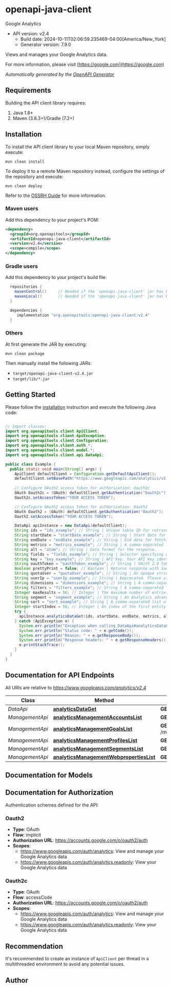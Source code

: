 # openapi-java-client

Google Analytics
- API version: v2.4
  - Build date: 2024-10-11T02:06:59.235469-04:00[America/New_York]
  - Generator version: 7.9.0

Views and manages your Google Analytics data.

  For more information, please visit [https://google.com](https://google.com)

*Automatically generated by the [OpenAPI Generator](https://openapi-generator.tech)*


## Requirements

Building the API client library requires:
1. Java 1.8+
2. Maven (3.8.3+)/Gradle (7.2+)

## Installation

To install the API client library to your local Maven repository, simply execute:

```shell
mvn clean install
```

To deploy it to a remote Maven repository instead, configure the settings of the repository and execute:

```shell
mvn clean deploy
```

Refer to the [OSSRH Guide](http://central.sonatype.org/pages/ossrh-guide.html) for more information.

### Maven users

Add this dependency to your project's POM:

```xml
<dependency>
  <groupId>org.openapitools</groupId>
  <artifactId>openapi-java-client</artifactId>
  <version>v2.4</version>
  <scope>compile</scope>
</dependency>
```

### Gradle users

Add this dependency to your project's build file:

```groovy
  repositories {
    mavenCentral()     // Needed if the 'openapi-java-client' jar has been published to maven central.
    mavenLocal()       // Needed if the 'openapi-java-client' jar has been published to the local maven repo.
  }

  dependencies {
     implementation "org.openapitools:openapi-java-client:v2.4"
  }
```

### Others

At first generate the JAR by executing:

```shell
mvn clean package
```

Then manually install the following JARs:

* `target/openapi-java-client-v2.4.jar`
* `target/lib/*.jar`

## Getting Started

Please follow the [installation](#installation) instruction and execute the following Java code:

```java

// Import classes:
import org.openapitools.client.ApiClient;
import org.openapitools.client.ApiException;
import org.openapitools.client.Configuration;
import org.openapitools.client.auth.*;
import org.openapitools.client.model.*;
import org.openapitools.client.api.DataApi;

public class Example {
  public static void main(String[] args) {
    ApiClient defaultClient = Configuration.getDefaultApiClient();
    defaultClient.setBasePath("https://www.googleapis.com/analytics/v2.4");
    
    // Configure OAuth2 access token for authorization: Oauth2c
    OAuth Oauth2c = (OAuth) defaultClient.getAuthentication("Oauth2c");
    Oauth2c.setAccessToken("YOUR ACCESS TOKEN");

    // Configure OAuth2 access token for authorization: Oauth2
    OAuth Oauth2 = (OAuth) defaultClient.getAuthentication("Oauth2");
    Oauth2.setAccessToken("YOUR ACCESS TOKEN");

    DataApi apiInstance = new DataApi(defaultClient);
    String ids = "ids_example"; // String | Unique table ID for retrieving report data. Table ID is of the form ga:XXXX, where XXXX is the Analytics view (profile) ID.
    String startDate = "startDate_example"; // String | Start date for fetching report data. All requests should specify a start date formatted as YYYY-MM-DD.
    String endDate = "endDate_example"; // String | End date for fetching report data. All requests should specify an end date formatted as YYYY-MM-DD.
    String metrics = "metrics_example"; // String | A comma-separated list of Analytics metrics. E.g., 'ga:sessions,ga:pageviews'. At least one metric must be specified to retrieve a valid Analytics report.
    String alt = "atom"; // String | Data format for the response.
    String fields = "fields_example"; // String | Selector specifying which fields to include in a partial response.
    String key = "key_example"; // String | API key. Your API key identifies your project and provides you with API access, quota, and reports. Required unless you provide an OAuth 2.0 token.
    String oauthToken = "oauthToken_example"; // String | OAuth 2.0 token for the current user.
    Boolean prettyPrint = false; // Boolean | Returns response with indentations and line breaks.
    String quotaUser = "quotaUser_example"; // String | An opaque string that represents a user for quota purposes. Must not exceed 40 characters.
    String userIp = "userIp_example"; // String | Deprecated. Please use quotaUser instead.
    String dimensions = "dimensions_example"; // String | A comma-separated list of Analytics dimensions. E.g., 'ga:browser,ga:city'.
    String filters = "filters_example"; // String | A comma-separated list of dimension or metric filters to be applied to the report data.
    Integer maxResults = 56; // Integer | The maximum number of entries to include in this feed.
    String segment = "segment_example"; // String | An Analytics advanced segment to be applied to the report data.
    String sort = "sort_example"; // String | A comma-separated list of dimensions or metrics that determine the sort order for the report data.
    Integer startIndex = 56; // Integer | An index of the first entity to retrieve. Use this parameter as a pagination mechanism along with the max-results parameter.
    try {
      apiInstance.analyticsDataGet(ids, startDate, endDate, metrics, alt, fields, key, oauthToken, prettyPrint, quotaUser, userIp, dimensions, filters, maxResults, segment, sort, startIndex);
    } catch (ApiException e) {
      System.err.println("Exception when calling DataApi#analyticsDataGet");
      System.err.println("Status code: " + e.getCode());
      System.err.println("Reason: " + e.getResponseBody());
      System.err.println("Response headers: " + e.getResponseHeaders());
      e.printStackTrace();
    }
  }
}

```

## Documentation for API Endpoints

All URIs are relative to *https://www.googleapis.com/analytics/v2.4*

Class | Method | HTTP request | Description
------------ | ------------- | ------------- | -------------
*DataApi* | [**analyticsDataGet**](docs/DataApi.md#analyticsDataGet) | **GET** /data | 
*ManagementApi* | [**analyticsManagementAccountsList**](docs/ManagementApi.md#analyticsManagementAccountsList) | **GET** /management/accounts | 
*ManagementApi* | [**analyticsManagementGoalsList**](docs/ManagementApi.md#analyticsManagementGoalsList) | **GET** /management/accounts/{accountId}/webproperties/{webPropertyId}/profiles/{profileId}/goals | 
*ManagementApi* | [**analyticsManagementProfilesList**](docs/ManagementApi.md#analyticsManagementProfilesList) | **GET** /management/accounts/{accountId}/webproperties/{webPropertyId}/profiles | 
*ManagementApi* | [**analyticsManagementSegmentsList**](docs/ManagementApi.md#analyticsManagementSegmentsList) | **GET** /management/segments | 
*ManagementApi* | [**analyticsManagementWebpropertiesList**](docs/ManagementApi.md#analyticsManagementWebpropertiesList) | **GET** /management/accounts/{accountId}/webproperties | 


## Documentation for Models



<a id="documentation-for-authorization"></a>
## Documentation for Authorization


Authentication schemes defined for the API:
<a id="Oauth2"></a>
### Oauth2

- **Type**: OAuth
- **Flow**: implicit
- **Authorization URL**: https://accounts.google.com/o/oauth2/auth
- **Scopes**: 
  - https://www.googleapis.com/auth/analytics: View and manage your Google Analytics data
  - https://www.googleapis.com/auth/analytics.readonly: View your Google Analytics data

<a id="Oauth2c"></a>
### Oauth2c

- **Type**: OAuth
- **Flow**: accessCode
- **Authorization URL**: https://accounts.google.com/o/oauth2/auth
- **Scopes**: 
  - https://www.googleapis.com/auth/analytics: View and manage your Google Analytics data
  - https://www.googleapis.com/auth/analytics.readonly: View your Google Analytics data


## Recommendation

It's recommended to create an instance of `ApiClient` per thread in a multithreaded environment to avoid any potential issues.

## Author



